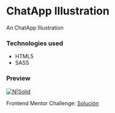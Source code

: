 # ChatApp Illustration
An ChatApp Illustration

### Technologies used
* HTML5
* SASS

### Preview
[![N|Solid](https://repository-images.githubusercontent.com/287829799/2539ac80-df17-11ea-910e-2cb99b3ee8dc)](https://devnaftan.github.io/chat-app-illustration/)


Frontend Mentor Challenge: [Solución](https://www.frontendmentor.io/solutions/chatapp-illustration-MUI7Bbwcl)
